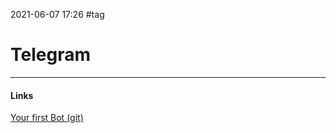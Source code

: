 2021-06-07 17:26
#tag
# Telegram

_____________
#### Links
[Your first Bot (git)](https://github.com/python-telegram-bot/python-telegram-bot/wiki/Extensions-%E2%80%93-Your-first-Bot)